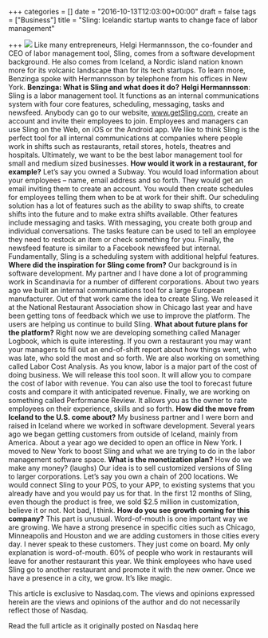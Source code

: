 +++
categories = []
date = "2016-10-13T12:03:00+00:00"
draft = false
tags = ["Business"]
title = "Sling: Icelandic startup wants to change face of labor management"

+++
![](/blog/forestryio/images/future.jpg)
Like many entrepreneurs, Helgi Hermannsson, the co-founder and CEO of labor management tool, Sling, comes from a software development background. He also comes from Iceland, a Nordic island nation known more for its volcanic landscape than for its tech startups.
To learn more, Benzinga spoke with Hermannsson by telephone from his offices in New York.
**Benzinga: What is Sling and what does it do?**
**Helgi Hermannsson**: Sling is a labor management tool. It functions as an internal communications system with four core features, scheduling, messaging, tasks and newsfeed.
Anybody can go to our website, www.getSling.com, create an account and invite their employees to join. Employees and managers can use Sling on the Web, on iOS or the Android app.
We like to think Sling is the perfect tool for all internal communications at companies where people work in shifts such as restaurants, retail stores, hotels, theatres and hospitals. Ultimately, we want to be the best labor management tool for small and medium sized businesses.
**How would it work in a restaurant, for example?**
Let’s say you owned a Subway. You would load information about your employees – name, email address and so forth. They would get an email inviting them to create an account.
You would then create schedules for employees telling them when to be at work for their shift. Our scheduling solution has a lot of features such as the ability to swap shifts, to create shifts into the future and to make extra shifts available.
Other features include messaging and tasks. With messaging, you create both group and individual conversations. The tasks feature can be used to tell an employee they need to restock an item or check something for you.
Finally, the newsfeed feature is similar to a Facebook newsfeed but internal. Fundamentally, Sling is a scheduling system with additional helpful features.
**Where did the inspiration for Sling come from?**
Our background is in software development. My partner and I have done a lot of programming work in Scandinavia for a number of different corporations. About two years ago we built an internal communications tool for a large European manufacturer. Out of that work came the idea to create Sling.
We released it at the National Restaurant Association show in Chicago last year and have been getting tons of feedback which we use to improve the platform. The users are helping us continue to build Sling.
**What about future plans for the platform?**
Right now we are developing something called Manager Logbook, which is quite interesting. If you own a restaurant you may want your managers to fill out an end-of-shift report about how things went, who was late, who sold the most and so forth.
We are also working on something called Labor Cost Analysis. As you know, labor is a major part of the cost of doing business. We will release this tool soon. It will allow you to compare the cost of labor with revenue. You can also use the tool to forecast future costs and compare it with anticipated revenue.
Finally, we are working on something called Performance Review. It allows you as the owner to rate employees on their experience, skills and so forth.
**How did the move from Iceland to the U.S. come about?**
My business partner and I were born and raised in Iceland where we worked in software development. Several years ago we began getting customers from outside of Iceland, mainly from America.
About a year ago we decided to open an office in New York. I moved to New York to boost Sling and what we are trying to do in the labor management software space.
**What is the monetization plan?**
How do we make any money? (laughs) Our idea is to sell customized versions of Sling to larger corporations. Let’s say you own a chain of 200 locations. We would connect Sling to your POS, to your APP, to existing systems that you already have and you would pay us for that.
In the first 12 months of Sling, even though the product is free, we sold $2.5 million in customization, believe it or not. Not bad, I think.
**How do you see growth coming for this company?**
This part is unusual. Word-of-mouth is one important way we are growing. We have a strong presence in specific cities such as Chicago, Minneapolis and Houston and we are adding customers in those cities every day. I never speak to these customers. They just come on board.
My only explanation is word-of-mouth. 60% of people who work in restaurants will leave for another restaurant this year. We think employees who have used Sling go to another restaurant and promote it with the new owner. Once we have a presence in a city, we grow. It’s like magic.

This article is exclusive to Nasdaq.com.
The views and opinions expressed herein are the views and opinions of the author and do not necessarily reflect those of Nasdaq.

Read the full article as it originally posted on Nasdaq here